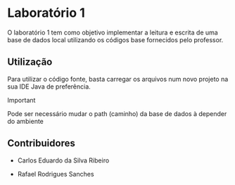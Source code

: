 # Laboratório 1
O laboratório 1 tem como objetivo implementar a leitura e escrita de uma base de dados local utilizando os códigos base fornecidos pelo professor.
## Utilização
Para utilizar o código fonte, basta carregar os arquivos num novo projeto na sua IDE Java de preferência.
> [!IMPORTANT]
> Pode ser necessário mudar o path (caminho) da base de dados à depender do ambiente 

## Contribuidores

- Carlos Eduardo da Silva Ribeiro

- Rafael Rodrigues Sanches
